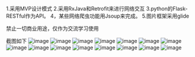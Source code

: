 1.采用MVP设计模式
2.采用RxJava和Retrofit来进行网络交互
3.python的Flask-RESTful作为API。
4，某些网络爬虫功能用Jsoup来完成。
5.图片框架采用glide


禁止一切商业用途，仅作为交流学习使用


截图如下
![image](https://github.com/zhhr1122/z_comic_new/blob/master/image/Screenshot_2018-03-08-14-33-31-873_com.android.zh.png?raw=true)
![image](https://github.com/zhhr1122/z_comic_new/blob/master/image/Screenshot_2018-03-08-14-33-45-854_com.android.zh.png?raw=true)
![image](https://github.com/zhhr1122/z_comic_new/blob/master/image/Screenshot_2018-03-08-14-34-02-454_com.android.zh.png?raw=true)
![image](https://github.com/zhhr1122/z_comic_new/blob/master/image/Screenshot_2018-03-08-14-34-36-763_com.android.zh.png?raw=true)
![image](https://github.com/zhhr1122/z_comic_new/blob/master/image/Screenshot_2018-03-08-14-34-45-220_com.android.zh.png?raw=true)
![image](https://github.com/zhhr1122/z_comic_new/blob/master/image/Screenshot_2018-03-08-14-34-55-997_com.android.zh.png?raw=true)
![image](https://github.com/zhhr1122/z_comic_new/blob/master/image/Screenshot_2018-03-08-14-35-19-000_com.android.zh.png?raw=true)
![image](https://github.com/zhhr1122/z_comic_new/blob/master/image/Screenshot_2018-03-08-14-35-28-759_com.android.zh.png?raw=true)
![image](https://github.com/zhhr1122/z_comic_new/blob/master/image/Screenshot_2018-03-08-14-35-44-198_com.android.zh.png?raw=true)
![image](https://github.com/zhhr1122/z_comic_new/blob/master/image/Screenshot_2018-03-08-14-36-04-063_com.android.zh.png?raw=true)
![image](https://github.com/zhhr1122/z_comic_new/blob/master/image/Screenshot_2018-03-08-14-37-59-807_com.android.zh.png?raw=true)
![image](https://github.com/zhhr1122/z_comic_new/blob/master/image/Screenshot_2018-03-08-14-38-11-667_com.android.zh.png?raw=true)
![image](https://github.com/zhhr1122/z_comic_new/blob/master/image/Screenshot_2018-03-08-14-38-26-638_com.android.zh.png?raw=true)
![image](https://github.com/zhhr1122/z_comic_new/blob/master/image/Screenshot_2018-03-08-14-36-37-614_com.android.zh.png?raw=true)
![image](https://github.com/zhhr1122/z_comic_new/blob/master/image/Screenshot_2018-03-08-14-36-27-649_com.android.zh.png?raw=true)

